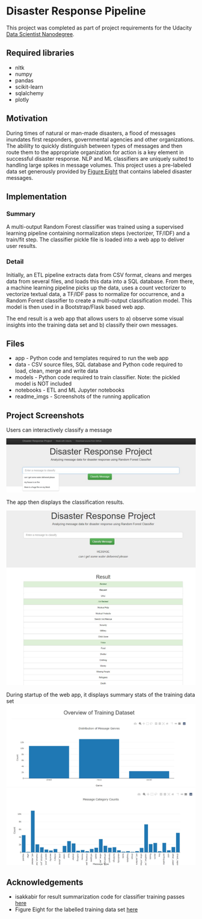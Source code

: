 # Disaster Response Pipeline
This project was completed as part of project requirements for the Udacity [Data Scientist Nanodegree](https://www.udacity.com/course/data-scientist-nanodegree--nd025).

## Required libraries
- nltk 
- numpy
- pandas
- scikit-learn 
- sqlalchemy 
- plotly

## Motivation
During times of natural or man-made disasters, a flood of messages inundates first responders, governmental agencies and other organizations. The abililty to quickly distinguish between types of messages and then route them to the appropriate organization for action is a key element in successful disaster response. 
NLP and ML classifiers are uniquely suited to handling large spikes in message volumes. 
This project uses a pre-labeled data set generously provided by [Figure Eight](https://www.figure-eight.com/) that contains labeled disaster messages. 

## Implementation
### Summary 
A multi-output Random Forest classifier was trained using a supervised learning pipeline containing normalization steps (vectorizer, TF/IDF) and a train/fit step. The classifier pickle file is loaded into a web app to deliver user results. 

### Detail
Initially, an ETL pipeline extracts data from CSV format, cleans and merges data from several files, and loads this data into a SQL database. From there, a machine learning pipeline picks up the data, uses a count vectorizer to vectorize textual data, a TF/IDF pass to normalize for occurrence, and a Random Forest classifier to create a multi-output classification model. This model is then used in a Bootstrap/Flask based web app.

The end result is a web app that allows users to a) observe some visual insights into the training data set and b) classify their own messages. 

## Files
- app - Python code and templates required to run the web app
- data - CSV source files, SQL database and Python code required to load, clean, merge and write data
- models - Python code required to train classifier. Note: the pickled model is NOT included
- notebooks - ETL and ML Jupyter notebooks
- readme_imgs - Screenshots of the running application 

## Project Screenshots
Users can interactively classify a message

!['Enter Message'](readme_imgs/001_input.JPG)

The app then displays the classification results.

!['Example Output'](readme_imgs/001a_input.JPG)

During startup of the web app, it displays summary stats of the training data set
!['Message Types'](readme_imgs/002_visual.JPG)
!['Category Counts'](readme_imgs/003_visual.JPG)


## Acknowledgements
- isakkabir for result summarization code for classifier training passes [here](https://github.com/isakkabir/Disaster-Response-ML-Pipeline/blob/master/ML%20Pipeline%20Preparation.ipynb)
- Figure Eight for the labelled training data set [here](https://www.figure-eight.com/)